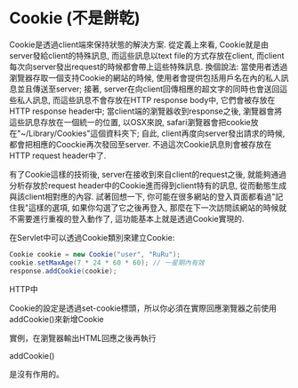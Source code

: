 # Cookie \(不是餅乾\)

Cookie是透過client端來保持狀態的解決方案. 從定義上來看, Cookie就是由server發給client的特殊訊息, 而這些訊息以text file的方式存放在client, 而client每次向server發出request的時候都會帶上這些特殊訊息. 換個說法: 當使用者透過瀏覽器存取一個支持Cookie的網站的時候, 使用者會提供包括用戶名在內的私人訊息並且傳送至server; 接著, server在向client回傳相應的超文字的同時也會送回這些私人訊息, 而這些訊息不會存放在HTTP response body中, 它們會被存放在HTTP response header中; 當client端的瀏覽器收到response之後, 瀏覽器會將這些訊息存放在一個統一的位置, 以OSX來說, safari瀏覽器會把cookie放在"~/Library/Cookies"這個資料夾下; 自此, client再度向server發出請求的時候, 都會把相應的Coockie再次發回至server. 不過這次Cookie訊息則會被存放在HTTP request header中了.

有了Cookie這樣的技術後, server在接收到來自client的request之後, 就能夠通過分析存放於request header中的Cookie進而得到client特有的訊息, 從而動態生成與該client相對應的內容. 試著回想一下, 你可能在很多網站的登入頁面都看過"記住我"這樣的選項, 如果你勾選了它之後再登入, 那麼在下一次訪問該網站的時候就不需要進行重複的登入動作了, 這功能基本上就是透過Cookie實現的.

在Servlet中可以透過Cookie類別來建立Cookie:

```java
Cookie cookie = new Cookie("user", "RuRu");
cookie.setMaxAge(7 * 24 * 60 * 60); // 一星期內有效
response.addCookie(cookie);
```

HTTP中

Cookie的設定是透過set-cookie標頭，所以你必須在實際回應瀏覽器之前使用addCookie\(\)來新增Cookie

實例，在瀏覽器輸出HTML回應之後再執行

addCookie\(\)

是沒有作用的。

